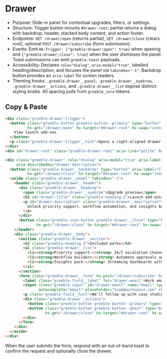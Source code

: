 # Drawer

- Purpose: Slide-in panel for contextual upgrades, filters, or settings.
- Structure: Trigger button mounts `#drawer-root`; partial returns a dialog with backdrop, header,
  stacked body content, and action footer.
- Endpoints: `GET /drawer/open` (returns partial), `GET /drawer/close` (clears root), optional
  `POST /drawer/subscribe` (form submission).
- Events: Emit `HX-Trigger: {"greeble:drawer:open": true}` when opening and
  `{"greeble:drawer:close": true}` when the user dismisses the panel. Toast submissions can emit
  `greeble:toast` payloads.
- Accessibility: Declares `role="dialog"`, `aria-modal="true"`, labelled heading/description, and
  focuses the panel via `tabindex="-1"`. Backdrop button provides an `aria-label` for screen
  readers.
- Theming hooks: `.greeble-drawer__panel`, `.greeble-drawer__eyebrow`, `.greeble-drawer__actions`,
  and `.greeble-drawer__list` expose distinct styling knobs. All spacing pulls from
  `greeble_core` tokens.

## Copy & Paste

```html
<div class="greeble-drawer-trigger">
  <button class="greeble-button greeble-button--primary" type="button"
          hx-get="/drawer/open" hx-target="#drawer-root" hx-swap="innerHTML">
    View launch add-ons
  </button>
  <p class="greeble-drawer-trigger__hint">Opens a right-aligned drawer describing upgrade perks.</p>
</div>
<div id="drawer-root" class="greeble-drawer-root" aria-live="polite" hx-target="this"></div>
```

```html
<div class="greeble-drawer" role="dialog" aria-modal="true" aria-labelledby="drawer-title"
     aria-describedby="drawer-description">
  <button class="greeble-drawer__backdrop" type="button" aria-label="Close drawer"
          hx-get="/drawer/close" hx-target="#drawer-root" hx-swap="innerHTML"></button>
  <aside class="greeble-drawer__panel" tabindex="-1">
    <header class="greeble-drawer__header">
      <div class="greeble-drawer__heading">
        <span class="greeble-drawer__eyebrow">Upgrade preview</span>
        <h2 id="drawer-title" class="greeble-heading-2">Launch add-ons</h2>
        <p id="drawer-description" class="greeble-drawer__description">
          Unlock priority support, workflow automation, and insights built for launch teams.
        </p>
      </div>
      <button class="greeble-icon-button greeble-drawer__close" type="button" aria-label="Close drawer"
              hx-get="/drawer/close" hx-target="#drawer-root" hx-swap="innerHTML">×</button>
    </header>
    <div class="greeble-drawer__body">
      <section class="greeble-drawer__section">
        <h3 class="greeble-heading-3">Included perks</h3>
        <ul class="greeble-drawer__list">
          <li><strong>Priority support:</strong> 24/7 escalation channel with shared Slack workspace.</li>
          <li><strong>Workflow builders:</strong> Automate approvals and checklists.</li>
          <li><strong>Insights pack:</strong> Streaming dashboards with anomaly alerts.</li>
        </ul>
      </section>
      <form class="greeble-drawer__form" hx-post="/drawer/subscribe" hx-target="#drawer-root" hx-swap="none">
        <label class="greeble-field__label" for="drawer-email">Work email</label>
        <input class="greeble-input" id="drawer-email" name="email" type="email"
               autocomplete="email" placeholder="team@workspace.com" required />
        <p class="greeble-field__hint">We’ll follow up with case studies and go-live checklists.</p>
        <div class="greeble-drawer__actions">
          <button class="greeble-button greeble-button--primary" type="submit">Request walkthrough</button>
          <button class="greeble-button greeble-button--ghost" type="button"
                  hx-get="/drawer/close" hx-target="#drawer-root" hx-swap="innerHTML">Close</button>
        </div>
      </form>
    </div>
  </aside>
</div>
```

When the user submits the form, respond with an out-of-band toast to confirm the request and
optionally close the drawer.
